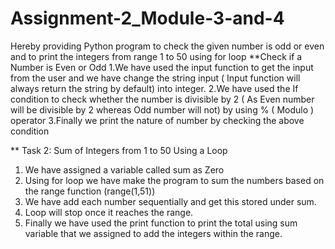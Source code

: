 # Assignment-2_Module-3-and-4
Hereby providing Python program  to  check the given number is odd or even and to print the integers from range 1 to 50 using for loop
**Check if a Number is Even or Odd
1.We have used the input function to get the input from the user and we have change the string input ( Input function will always return the string by default) into integer. 
2.We have used the If condition to check whether the number is divisible by 2 ( As Even number will be divisible by 2 whereas Odd number will not) by using % ( Modulo ) operator
3.Finally we print the nature of number by checking the above condition

**
Task 2: Sum of Integers from 1 to 50 Using a Loop
1. We have assigned a variable called sum as Zero
2. Using for loop we have make the program to sum the numbers based on the range function (range(1,51))
3. We have add each number sequentially and get this stored under sum.
4. Loop will stop once it reaches the range.
5. Finally we have used the print function to print the total using sum variable that we assigned to add the integers within the range.
